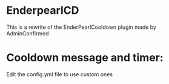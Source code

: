 # EnderpearlCD
This is a rewrite of the EnderPearlCooldown plugin made by AdminConfirmed


# Cooldown message and timer:
Edit the config.yml file to use custom ones
